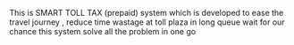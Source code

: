 This is SMART TOLL TAX (prepaid) system which is developed to ease the travel journey , reduce time wastage at toll plaza in long queue wait for our chance this system solve all the problem in one go 

